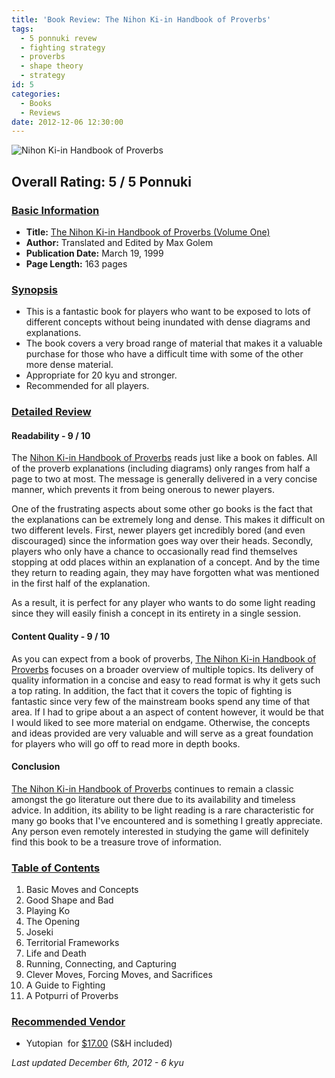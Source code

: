 ```yaml
---
title: 'Book Review: The Nihon Ki-in Handbook of Proverbs'
tags:
  - 5 ponnuki revew
  - fighting strategy
  - proverbs
  - shape theory
  - strategy
id: 5
categories:
  - Books
  - Reviews
date: 2012-12-06 12:30:00
---
```


![](http://www.bengozen.com/wp-content/uploads/2012/01/proverbs.jpg "Nihon Ki-in Handbook of Proverbs")

## Overall Rating: 5 / 5 Ponnuki

### <span style="text-decoration: underline;">Basic Information</span>

*   **Title:** <span style="text-decoration: underline;">The Nihon Ki-in Handbook of Proverbs (Volume One)</span>
*   **Author:** Translated and Edited by Max Golem
*   **Publication Date:** March 19, 1999
*   **Page Length:** 163 pages

### <span style="text-decoration: underline;">Synopsis</span>

*   This is a fantastic book for players who want to be exposed to lots of different concepts without being inundated with dense diagrams and explanations.
*   The book covers a very broad range of material that makes it a valuable purchase for those who have a difficult time with some of the other more dense material.
*   Appropriate for 20 kyu and stronger.
*   Recommended for all players.
<div style="text-align: left;"><!--more--></div>

### <span style="text-decoration: underline;">Detailed Review</span>

#### Readability - 9 / 10

The <span style="text-decoration: underline;">Nihon Ki-in Handbook of Proverbs</span> reads just like a book on fables. All of the proverb explanations (including diagrams) only ranges from half a page to two at most. The message is generally delivered in a very concise manner, which prevents it from being onerous to newer players.

One of the frustrating aspects about some other go books is the fact that the explanations can be extremely long and dense. This makes it difficult on two different levels. First, newer players get incredibly bored (and even discouraged) since the information goes way over their heads. Secondly, players who only have a chance to occasionally read find themselves stopping at odd places within an explanation of a concept. And by the time they return to reading again, they may have forgotten what was mentioned in the first half of the explanation.

As a result, it is perfect for any player who wants to do some light reading since they will easily finish a concept in its entirety in a single session.

#### Content Quality - 9 / 10

As you can expect from a book of proverbs, <span style="text-decoration: underline;">The Nihon Ki-in Handbook of Proverbs</span> focuses on a broader overview of multiple topics. Its delivery of quality information in a concise and easy to read format is why it gets such a top rating. In addition, the fact that it covers the topic of fighting is fantastic since very few of the mainstream books spend any time of that area. If I had to gripe about a an aspect of content however, it would be that I would liked to see more material on endgame. Otherwise, the concepts and ideas provided are very valuable and will serve as a great foundation for players who will go off to read more in depth books.

#### Conclusion

<span style="text-decoration: underline;">The Nihon Ki-in Handbook of Proverbs</span> continues to remain a classic amongst the go literature out there due to its availability and timeless advice. In addition, its ability to be light reading is a rare characteristic for many go books that I've encountered and is something I greatly appreciate. Any person even remotely interested in studying the game will definitely find this book to be a treasure trove of information.

### <span style="text-decoration: underline;">Table of Contents</span>

1.  Basic Moves and Concepts
2.  Good Shape and Bad
3.  Playing Ko
4.  The Opening
5.  Joseki
6.  Territorial Frameworks
7.  Life and Death
8.  Running, Connecting, and Capturing
9.  Clever Moves, Forcing Moves, and Sacrifices
10.  A Guide to Fighting
11.  A Potpurri of Proverbs

### <span style="text-decoration: underline;">Recommended Vendor</span>

- Yutopian  for [$17.00](https://www.yutopian.com/yutop/cat?product=PAY23&amp;category=PAY "Yutopian Purchase Link for Proverbs") (S&amp;H included)

_Last updated December 6th, 2012 - 6 kyu_